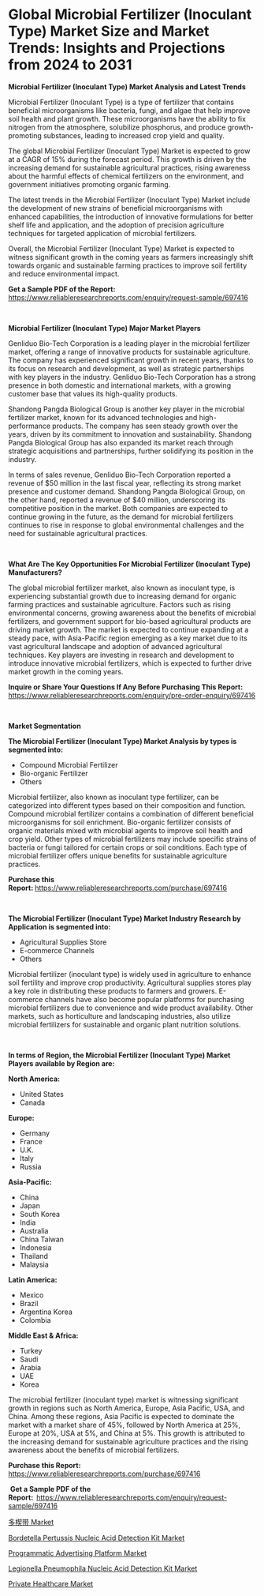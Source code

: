 <p><h1>Global Microbial Fertilizer (Inoculant Type) Market Size and Market Trends: Insights and Projections from 2024 to 2031</h1></p><p><strong>Microbial Fertilizer (Inoculant Type) Market Analysis and Latest Trends</strong></p>
<p><p>Microbial Fertilizer (Inoculant Type) is a type of fertilizer that contains beneficial microorganisms like bacteria, fungi, and algae that help improve soil health and plant growth. These microorganisms have the ability to fix nitrogen from the atmosphere, solubilize phosphorus, and produce growth-promoting substances, leading to increased crop yield and quality.</p><p>The global Microbial Fertilizer (Inoculant Type) Market is expected to grow at a CAGR of 15% during the forecast period. This growth is driven by the increasing demand for sustainable agricultural practices, rising awareness about the harmful effects of chemical fertilizers on the environment, and government initiatives promoting organic farming.</p><p>The latest trends in the Microbial Fertilizer (Inoculant Type) Market include the development of new strains of beneficial microorganisms with enhanced capabilities, the introduction of innovative formulations for better shelf life and application, and the adoption of precision agriculture techniques for targeted application of microbial fertilizers.</p><p>Overall, the Microbial Fertilizer (Inoculant Type) Market is expected to witness significant growth in the coming years as farmers increasingly shift towards organic and sustainable farming practices to improve soil fertility and reduce environmental impact.</p></p>
<p><strong>Get a Sample PDF of the Report:&nbsp;</strong> <a href="https://www.reliableresearchreports.com/enquiry/request-sample/697416">https://www.reliableresearchreports.com/enquiry/request-sample/697416</a></p>
<p>&nbsp;</p>
<p><strong>Microbial Fertilizer (Inoculant Type) Major Market Players</strong></p>
<p><p>Genliduo Bio-Tech Corporation is a leading player in the microbial fertilizer market, offering a range of innovative products for sustainable agriculture. The company has experienced significant growth in recent years, thanks to its focus on research and development, as well as strategic partnerships with key players in the industry. Genliduo Bio-Tech Corporation has a strong presence in both domestic and international markets, with a growing customer base that values its high-quality products.</p><p>Shandong Pangda Biological Group is another key player in the microbial fertilizer market, known for its advanced technologies and high-performance products. The company has seen steady growth over the years, driven by its commitment to innovation and sustainability. Shandong Pangda Biological Group has also expanded its market reach through strategic acquisitions and partnerships, further solidifying its position in the industry.</p><p>In terms of sales revenue, Genliduo Bio-Tech Corporation reported a revenue of $50 million in the last fiscal year, reflecting its strong market presence and customer demand. Shandong Pangda Biological Group, on the other hand, reported a revenue of $40 million, underscoring its competitive position in the market. Both companies are expected to continue growing in the future, as the demand for microbial fertilizers continues to rise in response to global environmental challenges and the need for sustainable agricultural practices.</p></p>
<p>&nbsp;</p>
<p><strong>What Are The Key Opportunities For Microbial Fertilizer (Inoculant Type) Manufacturers?</strong></p>
<p><p>The global microbial fertilizer market, also known as inoculant type, is experiencing substantial growth due to increasing demand for organic farming practices and sustainable agriculture. Factors such as rising environmental concerns, growing awareness about the benefits of microbial fertilizers, and government support for bio-based agricultural products are driving market growth. The market is expected to continue expanding at a steady pace, with Asia-Pacific region emerging as a key market due to its vast agricultural landscape and adoption of advanced agricultural techniques. Key players are investing in research and development to introduce innovative microbial fertilizers, which is expected to further drive market growth in the coming years.</p></p>
<p><strong>Inquire or Share Your Questions If Any Before Purchasing This Report:</strong> <a href="https://www.reliableresearchreports.com/enquiry/pre-order-enquiry/697416">https://www.reliableresearchreports.com/enquiry/pre-order-enquiry/697416</a></p>
<p>&nbsp;</p>
<p><strong>Market Segmentation</strong></p>
<p><strong>The Microbial Fertilizer (Inoculant Type) Market Analysis by types is segmented into:</strong></p>
<p><ul><li>Compound Microbial Fertilizer</li><li>Bio-organic Fertilizer</li><li>Others</li></ul></p>
<p><p>Microbial fertilizer, also known as inoculant type fertilizer, can be categorized into different types based on their composition and function. Compound microbial fertilizer contains a combination of different beneficial microorganisms for soil enrichment. Bio-organic fertilizer consists of organic materials mixed with microbial agents to improve soil health and crop yield. Other types of microbial fertilizers may include specific strains of bacteria or fungi tailored for certain crops or soil conditions. Each type of microbial fertilizer offers unique benefits for sustainable agriculture practices.</p></p>
<p><strong>Purchase this Report:&nbsp;</strong><a href="https://www.reliableresearchreports.com/purchase/697416">https://www.reliableresearchreports.com/purchase/697416</a></p>
<p>&nbsp;</p>
<p><strong>The Microbial Fertilizer (Inoculant Type) Market Industry Research by Application is segmented into:</strong></p>
<p><ul><li>Agricultural Supplies Store</li><li>E-commerce Channels</li><li>Others</li></ul></p>
<p><p>Microbial fertilizer (inoculant type) is widely used in agriculture to enhance soil fertility and improve crop productivity. Agricultural supplies stores play a key role in distributing these products to farmers and growers. E-commerce channels have also become popular platforms for purchasing microbial fertilizers due to convenience and wide product availability. Other markets, such as horticulture and landscaping industries, also utilize microbial fertilizers for sustainable and organic plant nutrition solutions.</p></p>
<p>&nbsp;</p>
<p><strong>In terms of Region, the Microbial Fertilizer (Inoculant Type) Market Players available by Region are:</strong></p>
<p>
    <p> <strong> North America: </strong>
        <ul>
            <li>United States</li>
            <li>Canada</li>
        </ul>
        </p> 
    <p> <strong> Europe: </strong>
        <ul>
            <li>Germany</li>
            <li>France</li>
            <li>U.K.</li>
            <li>Italy</li>
            <li>Russia</li>
        </ul>
        </p> 
    <p> <strong> Asia-Pacific: </strong>
        <ul>
            <li>China</li>
            <li>Japan</li>
            <li>South Korea</li>
            <li>India</li>
            <li>Australia</li>
            <li>China Taiwan</li>
            <li>Indonesia</li>
            <li>Thailand</li>
            <li>Malaysia</li>
        </ul>
        </p> 
    <p> <strong> Latin America: </strong>
        <ul>
            <li>Mexico</li>
            <li>Brazil</li>
            <li>Argentina Korea</li>
            <li>Colombia</li>
        </ul>
        </p> 
    <p> <strong> Middle East & Africa: </strong>
        <ul>
            <li>Turkey</li>
            <li>Saudi</li>
            <li>Arabia</li>
            <li>UAE</li>
            <li>Korea</li>
        </ul>
    </p>
    </p>
<p><p>The microbial fertilizer (inoculant type) market is witnessing significant growth in regions such as North America, Europe, Asia Pacific, USA, and China. Among these regions, Asia Pacific is expected to dominate the market with a market share of 45%, followed by North America at 25%, Europe at 20%, USA at 5%, and China at 5%. This growth is attributed to the increasing demand for sustainable agriculture practices and the rising awareness about the benefits of microbial fertilizers.</p></p>
<p><strong>Purchase this Report: </strong><a href="https://www.reliableresearchreports.com/purchase/697416">https://www.reliableresearchreports.com/purchase/697416</a></p>
<p>&nbsp;<strong>Get a Sample PDF of the Report:&nbsp;&nbsp;</strong><a href="https://www.reliableresearchreports.com/enquiry/request-sample/697416">https://www.reliableresearchreports.com/enquiry/request-sample/697416</a></p>
<p><strong></strong></p>
<p><p><a href="https://github.com/antony131rp/Market-Research-Report-List-1/blob/main/market.md">多楔带 Market</a></p><p><a href="https://issuu.com/reportprime-2/docs/bordetella-pertussis-nucleic-acid-detection-kit-ma">Bordetella Pertussis Nucleic Acid Detection Kit Market</a></p><p><a href="https://medium.com/@laurenhunter26/programmatic-advertising-platform-market-competitive-analysis-market-trends-and-forecast-to-2031-d6aac1ea936b">Programmatic Advertising Platform Market</a></p><p><a href="https://issuu.com/reportprime-2/docs/legionella-pneumophila-nucleic-acid-detection-kit-">Legionella Pneumophila Nucleic Acid Detection Kit Market</a></p><p><a href="https://medium.com/@laurenhunter26/private-healthcare-market-size-reveals-the-best-marketing-channels-in-global-industry-acfff31f88a7">Private Healthcare Market</a></p></p>